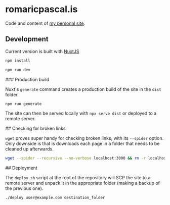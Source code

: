 romaricpascal.is
===

Code and content of [my personal site](https://romaricpascal.is).

## Development

Current version is built with [NuxtJS](https://nuxtjs.org/)

```sh
npm install

npm run dev
```

### Production build

Nuxt's `generate` command creates a production build of the site in the `dist` folder.

```sh
npm run generate
```

The site can then be served locally with `npx serve dist` or deployed to a remote server.

## Checking for broken links

`wget` proves super handy for checking broken links, with its `--spider` option.
Only downside is that is downloads each page in a folder that needs to be cleaned up afterwards.

```sh
wget --spider --recursive --no-verbose localhost:3000 && rm -r localhost:3000
```

## Deployment

The `deploy.sh` script at the root of the repository will SCP the site to a remote server and unpack it in the appropriate folder (making a backup of the previous one).

```sh
./deploy user@example.com destination_folder
```

